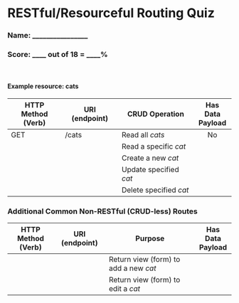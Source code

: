 # RESTful/Resourceful Routing Quiz

### Name: ________________
### Score: ____ out of 18 = ____%
<br>

#### Example resource: **cats**

|HTTP Method<br>(Verb) | URI (endpoint)  | CRUD Operation | Has Data<br>Payload|
|-----------|------------------|------------------|:---:|
|GET     | /cats          | Read all _cats_ | No |
|    |     | Read a specific _cat_ | |
|    |     | Create a new _cat_ | |
|    |     | Update specified _cat_  | |
|    |     | Delete specified _cat_ | |

### Additional Common Non-RESTful (CRUD-less) Routes

|HTTP Method<br>(Verb) | URI (endpoint)  | Purpose | Has Data<br>Payload|
|-----------|------------------|------------------|:---:|
|     |    | Return view (form) to add a new _cat_ | |
|     |    | Return view (form) to edit a _cat_ | |